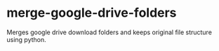 # merge-google-drive-folders
Merges google drive download folders and keeps original file structure using python.
